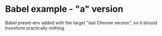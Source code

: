 Babel example - "a" version
===========================

Babel preset-env added with the target "last Chrome version", so it should 
transform practically nothing.
